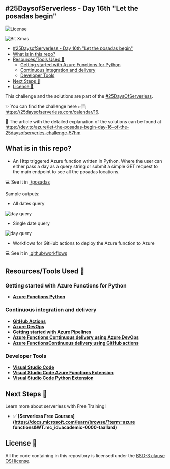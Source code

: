 ## #25DaysofServerless - Day 16th "Let the posadas begin"
![License](https://img.shields.io/badge/License-BSD%203--Clause-gray.svg?colorA=2D2A56&colorB=7A76C2&style=flat.svg)

![Bit Xmas](https://thepracticaldev.s3.amazonaws.com/i/6z5dct67wfpfbxnmivht.jpg)

- [#25DaysofServerless - Day 16th &quot;Let the posadas begin&quot;](#25daysofserverless---day-16th-quotlet-the-posadas-beginquot)
- [What is in this repo?](#what-is-in-this-repo)
- [Resources/Tools Used 🚀](#resourcestools-used-%f0%9f%9a%80)
  - [Getting started with Azure Functions for Python](#getting-started-with-azure-functions-for-python)
  - [Continuous integration and delivery](#continuous-integration-and-delivery)
  - [Developer Tools](#developer-tools)
- [Next Steps 🏃](#next-steps-%f0%9f%8f%83)
- [License 📖](#license-%f0%9f%93%96)

This challenge and the solutions are part of the [#25DaysOfServerless](https://25daysofserverless.com).

:sparkles: You can find the challenge here 👉🏼 <https://25daysofserverless.com/calendar/16>.

📝 The article with the detailed explanation of the solutions can be found at <https://dev.to/azure/let-the-posadas-begin-day-16-of-the-25daysofserverles-challenge-57hm>

## What is in this repo?

- An Http triggered Azure function written in Python. Where the user can either pass a day as a query string or submit a simple GET request to the main endpoint to see all the posadas locations.

💻 See it in [./posadas](./posadas/)

Sample outputs:

- All dates query

![day query](assets/api.png)

- Single date query

![day query](assets/api2.png)


- Workflows for GitHub actions to deploy the Azure function to Azure 

💻 See it in [.github/workflows](.github/workflows)

## Resources/Tools Used 🚀

### Getting started with Azure Functions for Python
* **[Azure Functions Python](https://docs.microsoft.com/azure/azure-functions/functions-reference-python?WT.mc_id=academic-0000-taallard)**

### Continuous integration and delivery 
* **[GitHub Actions](https://help.github.com/en/actions/automating-your-workflow-with-github-actions)**
* **[Azure DevOps](https://docs.microsoft.com/azure/devops/?view=azure-devops%2F%3FWT.mc_id%3D25daysofserverless-github-cxa&WT.mc_id=academic-0000-taallard)**
* **[Getting started with Azure Pipelines](https://docs.microsoft.com/azure/devops/pipelines/ecosystems/python?view=azure-devops%3FWT.mc_id%3D25daysofserverless-github-cxa&WT.mc_id=academic-0000-taallard)**
* **[Azure Functions Continuous delivery using Azure DevOps](https://docs.microsoft.com/azure/azure-functions/functions-how-to-azure-devops/?WT.mc_id=academic-0000-taallard)**
* **[Azure FunctionsContinuous delivery using GitHub actions](https://docs.microsoft.com/azure/azure-functions/functions-how-to-github-actions/?WT.mc_id=academic-0000-taallard)**


### Developer Tools
* **[Visual Studio Code](https://code.visualstudio.com/?WT.mc_id=academic-0000-taallard)** 
* **[Visual Studio Code Azure Functions Extension](https://marketplace.visualstudio.com/items?itemName=ms-azuretools.vscode-azurefunctions&WT.mc_id=academic-0000-taallard)** 
* **[Visual Studio Code Python Extension](https://marketplace.visualstudio.com/items?itemName=ms-python.python&WT.mc_id=academic-0000-taallard)**

## Next Steps 🏃

Learn more about serverless with Free Training! 

- ✅ **[Serverless Free Courses](https://docs.microsoft.com/learn/browse/?term=azure functions&WT.mc_id=academic-0000-taallard)** 

## License 📖

All the code containing in this repository is licensed under the [BSD-3 clause OSI license](https://opensource.org/licenses/BSD-3-Clause).